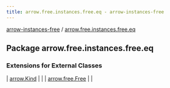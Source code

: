 ```yaml
---
title: arrow.free.instances.free.eq - arrow-instances-free
---
```


[arrow-instances-free](../index.html) / [arrow.free.instances.free.eq](./index.html)

## Package arrow.free.instances.free.eq

### Extensions for External Classes

| [arrow.Kind](arrow.-kind/index.html) |  |
| [arrow.free.Free](arrow.free.-free/index.html) |  |

